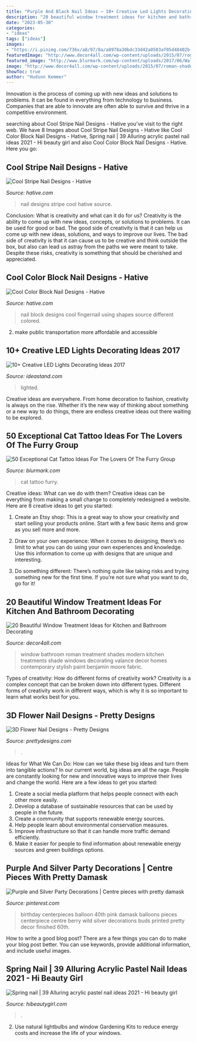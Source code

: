```yaml
---
title: "Purple And Black Nail Ideas ~ 10+ Creative Led Lights Decorating Ideas 2017"
description: "20 beautiful window treatment ideas for kitchen and bathroom decorating"
date: "2023-05-30"
categories:
- "ideas"
tags: ["ideas"]
images:
- "https://i.pinimg.com/736x/a8/97/8a/a8978a30bdc33d42a0503af05d48402b--th-birthday-centerpieces-black-centerpieces.jpg"
featuredImage: "http://www.decor4all.com/wp-content/uploads/2015/07/roman-shades-window-treatment-ideas-for-bathroom-decorating-1.jpg"
featured_image: "http://www.blurmark.com/wp-content/uploads/2017/06/Walking-Cat-On-Arm.jpg"
image: "http://www.decor4all.com/wp-content/uploads/2015/07/roman-shades-window-treatment-ideas-for-bathroom-decorating-1.jpg"
ShowToc: true
author: "Hudson Kemmer"
---
```



Innovation is the process of coming up with new ideas and solutions to problems. It can be found in everything from technology to business. Companies that are able to innovate are often able to survive and thrive in a competitive environment.

	

		
searching about Cool Stripe Nail Designs - Hative you've visit to the right web. We have 8 Images about Cool Stripe Nail Designs - Hative like Cool Color Block Nail Designs - Hative, Spring nail | 39 Alluring acrylic pastel nail ideas 2021 - Hi beauty girl and also Cool Color Block Nail Designs - Hative. Here you go:
		
    
## Cool Stripe Nail Designs - Hative

<img loading=lazy src="https://hative.com/wp-content/uploads/2014/11/stripe-nail-designs/8-stripe-nail-designs.jpg" onerror="this.onerror=null;this.src='https://tse4.mm.bing.net/th?id=OIP.vXjVEbrpSFuBOkxxt2CEcwHaJ5&amp;pid=15.1';" alt="Cool Stripe Nail Designs - Hative">

_Source: hative.com_

>nail designs stripe cool hative source. 

	

Conclusion: What is creativity and what can it do for us?
Creativity is the ability to come up with new ideas, concepts, or solutions to problems. It can be used for good or bad. The good side of creativity is that it can help us come up with new ideas, solutions, and ways to improve our lives. The bad side of creativity is that it can cause us to be creative and think outside the box, but also can lead us astray from the paths we were meant to take. Despite these risks, creativity is something that should be cherished and appreciated.

    
## Cool Color Block Nail Designs - Hative

<img loading=lazy src="https://hative.com/wp-content/uploads/2014/11/color-block-nail-designs/6-color-block-nail-designs.jpg" onerror="this.onerror=null;this.src='https://tse4.mm.bing.net/th?id=OIP.zCgub5iwRDbvFUFMhhvCMQHaLH&amp;pid=15.1';" alt="Cool Color Block Nail Designs - Hative">

_Source: hative.com_

>nail block designs cool fingernail using shapes source different colored. 

	

2. make public transportation more affordable and accessible

    
## 10+ Creative LED Lights Decorating Ideas 2017

<img loading=lazy src="https://ideastand.com/wp-content/uploads/2014/08/led-light-decorating/8-led-lighted-branches-decoration.jpg" onerror="this.onerror=null;this.src='https://tse1.mm.bing.net/th?id=OIP.PJRQEbxl_4ZxtWv_TcYagwHaLH&amp;pid=15.1';" alt="10+ Creative LED Lights Decorating Ideas 2017">

_Source: ideastand.com_

>lighted. 

	

Creative ideas are everywhere. From home decoration to fashion, creativity is always on the rise. Whether it’s the new way of thinking about something or a new way to do things, there are endless creative ideas out there waiting to be explored.

    
## 50 Exceptional Cat Tattoo Ideas For The Lovers Of The Furry Group

<img loading=lazy src="http://www.blurmark.com/wp-content/uploads/2017/06/Walking-Cat-On-Arm.jpg" onerror="this.onerror=null;this.src='https://tse2.mm.bing.net/th?id=OIP.dDAjl50XvQY2iy7ItnRg4AHaJ4&amp;pid=15.1';" alt="50 Exceptional Cat Tattoo Ideas For The Lovers Of The Furry Group">

_Source: blurmark.com_

>cat tattoo furry. 

	

Creative ideas: What can we do with them?
Creative ideas can be everything from making a small change to completely redesigned a website. Here are 8 creative ideas to get you started:
1. Create an Etsy shop: This is a great way to show your creativity and start selling your products online. Start with a few basic items and grow as you sell more and more.

2. Draw on your own experience: When it comes to designing, there’s no limit to what you can do using your own experiences and knowledge. Use this information to come up with designs that are unique and interesting.

3. Do something different: There’s nothing quite like taking risks and trying something new for the first time. If you’re not sure what you want to do, go for it!

    
## 20 Beautiful Window Treatment Ideas For Kitchen And Bathroom Decorating

<img loading=lazy src="http://www.decor4all.com/wp-content/uploads/2015/07/roman-shades-window-treatment-ideas-for-bathroom-decorating-1.jpg" onerror="this.onerror=null;this.src='https://tse1.mm.bing.net/th?id=OIP.TYeHy_myf2BfXm8_7MYiygAAAA&amp;pid=15.1';" alt="20 Beautiful Window Treatment Ideas for Kitchen and Bathroom Decorating">

_Source: decor4all.com_

>window bathroom roman treatment shades modern kitchen treatments shade windows decorating valance decor homes contemporary stylish paint benjamin moore fabric. 

	

Types of creativity: How do different forms of creativity work?
Creativity is a complex concept that can be broken down into different types. Different forms of creativity work in different ways, which is why it is so important to learn what works best for you.

    
## 3D Flower Nail Designs - Pretty Designs

<img loading=lazy src="http://www.prettydesigns.com/wp-content/uploads/2014/07/Blue-Nails1.jpg" onerror="this.onerror=null;this.src='https://tse4.mm.bing.net/th?id=OIP.eZvL7tmTXA7OdjUkIRRcqAHaJ4&amp;pid=15.1';" alt="3D Flower Nail Designs - Pretty Designs">

_Source: prettydesigns.com_

>. 

	

Ideas for What We Can Do: How can we take these big ideas and turn them into tangible actions?
In our current world, big ideas are all the rage. People are constantly looking for new and innovative ways to improve their lives and change the world. Here are a few ideas to get you started: 
1. Create a social media platform that helps people connect with each other more easily. 
2. Develop a database of sustainable resources that can be used by people in the future. 
3. Create a community that supports renewable energy sources. 
4. Help people learn about environmental conservation measures. 
5. Improve infrastructure so that it can handle more traffic demand efficiently. 
6. Make it easier for people to find information about renewable energy sources and green buildings options.

    
## Purple And Silver Party Decorations | Centre Pieces With Pretty Damask

<img loading=lazy src="https://i.pinimg.com/736x/a8/97/8a/a8978a30bdc33d42a0503af05d48402b--th-birthday-centerpieces-black-centerpieces.jpg" onerror="this.onerror=null;this.src='https://tse2.mm.bing.net/th?id=OIP.bLgqQ3ux9ubE8TESflhhVQHaJ3&amp;pid=15.1';" alt="Purple and Silver Party Decorations | Centre pieces with pretty damask">

_Source: pinterest.com_

>birthday centerpieces balloon 40th pink damask balloons pieces centerpiece centre berry wild silver decorations buds printed pretty decor finished 60th. 

	

How to write a good blog post?
There are a few things you can do to make your blog post better. You can use keywords, provide additional information, and include useful images.

    
## Spring Nail | 39 Alluring Acrylic Pastel Nail Ideas 2021 - Hi Beauty Girl

<img loading=lazy src="https://hibeautygirl.com/wp-content/uploads/2021/03/4绿.jpg" onerror="this.onerror=null;this.src='https://tse3.mm.bing.net/th?id=OIP.fn46b1F3PonfAImP-hkYGgHaKC&amp;pid=15.1';" alt="Spring nail | 39 Alluring acrylic pastel nail ideas 2021 - Hi beauty girl">

_Source: hibeautygirl.com_

>. 

	

2. Use natural lightbulbs and window Gardening Kits to reduce energy costs and increase the life of your windows.


